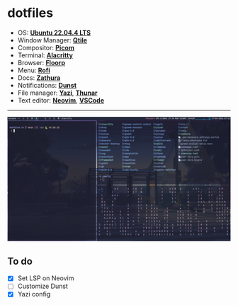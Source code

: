 # dotfiles

- OS: [**Ubuntu 22.04.4 LTS**](https://releases.ubuntu.com/jammy/)
- Window Manager: [**Qtile**](https://qtile.org/)
- Compositor: [**Picom**](https://github.com/yshui/picom)
- Terminal: [**Alacritty**](https://alacritty.org/)
- Browser: [**Floorp**](https://floorp.app/en/)
- Menu: [**Rofi**](https://github.com/davatorium/rofi)
- Docs: [**Zathura**](https://github.com/pwmt/zathura)
- Notifications: [**Dunst**](https://github.com/dunst-project/dunst)
- File manager: [**Yazi**](https://yazi-rs.github.io/),  [**Thunar**](https://github.com/rgmf/xfce4-thunar) 
- Text editor: [**Neovim**](https://neovim.io/), [**VSCode**](https://code.visualstudio.com/)

---

![Image](assets/desktop-00.png)

## To do

- [x] Set LSP on Neovim
- [ ]  Customize Dunst
- [x]  Yazi config
